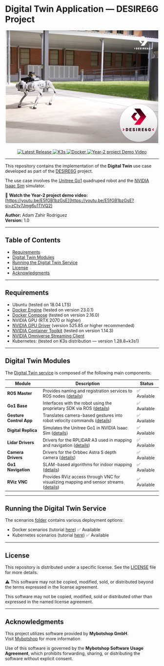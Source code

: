 # Digital Twin Application — DESIRE6G Project

<div align="center">
  <img src="./images/go1-5tonic.png" alt="Go1 at 5TONIC" width="500"/>
  <br><br>
  <a href="https://github.com/adamzr2000/unitree-go1-digital-twin/">
    <img src="https://img.shields.io/badge/Latest_Release-dev-orange" alt="Latest Release">
  </a>
  <a href="https://github.com/k3s-io/k3s/releases/tag/v1.28.8%2Bk3s1">
    <img src="https://img.shields.io/badge/K3s-v1.28.8%2Bk3s1-blue" alt="K3s">
  </a>
  <a href="https://github.com/docker">
    <img src="https://img.shields.io/badge/Docker-v23.0.1-blue" alt="Docker">
  </a>
  <a href="https://youtu.be/E5fGB1bzGsE?si=zCtv7Jmg6u1TIVQ2">
    <img src="https://img.shields.io/badge/Watch-Demo-red?logo=youtube" alt="Year-2 project Demo Video">
  </a>
</div>

---

This repository contains the implementation of the **Digital Twin** use case developed as part of the [DESIRE6G](https://desire6g.eu/) project.

The use case involves the [Unitree Go1](https://unitree-docs.readthedocs.io/en/latest/get_started/Go1_Edu.html) quadruped robot and the [NVIDIA Isaac Sim](https://developer.nvidia.com/isaac-sim) simulator.

🎥 **Watch the Year-2 project demo video:**  
[https://youtu.be/E5fGB1bzGsE](https://youtu.be/E5fGB1bzGsE?si=zCtv7Jmg6u1TIVQ2)

**Author:** Adam Zahir Rodriguez  
**Version:** 1.0

---

## Table of Contents

- [Requirements](#requirements)
- [Digital Twin Modules](#digital-twin-modules)
- [Running the Digital Twin Service](#running-the-digital-twin-service)
- [License](#license)
- [Acknowledgments](#acknowledgments)

---

## Requirements

- Ubuntu (tested on 18.04 LTS)
- [Docker Engine](https://docs.docker.com/engine/install/ubuntu/) (tested on version 23.0.1)
- [Docker Compose](https://docs.docker.com/compose/install/) (tested on version 2.16.0)
- NVIDIA GPU (RTX 2070 or higher)
- [NVIDIA GPU Driver](https://www.nvidia.com/en-us/drivers/unix/) (version 525.85 or higher recommended)
- [NVIDIA Container Toolkit](https://github.com/NVIDIA/nvidia-container-toolkit) (tested on version 1.14.3)
- [NVIDIA Omniverse Streaming Client](https://docs.isaacsim.omniverse.nvidia.com/latest/installation/manual_livestream_clients.html)
- Kubernetes: (tested on K3s distribution — version 1.28.8+k3s1)

---

## Digital Twin Modules

The [Digital Twin service](./digital-twin-service/) is composed of the following main components:

| Module                | Description                                                                                                     | Status       |
|------------------------|-----------------------------------------------------------------------------------------------------------------|--------------|
| **ROS Master**         | Provides naming and registration services to ROS nodes ([details](./digital-twin-service/ros-master/))         | ✅ Available |
| **Go1 Base**           | Interfaces with the robot using the proprietary SDK via ROS ([details](./digital-twin-service/go1-base/))       | ✅ Available |
| **Gesture Control App**| Translates camera-based gestures into robot velocity commands ([details](./digital-twin-service/gesture-control-app/)) | ✅ Available |
| **Digital Replica**    | Simulates the Unitree Go1 in NVIDIA Isaac Sim ([details](./digital-twin-service/digital-replica/))              | ✅ Available |
| **Lidar Drivers**      | Drivers for the RPLIDAR A3 used in mapping and navigation ([details](./digital-twin-service/lidar-drivers/))    | ✅ Available |
| **Camera Drivers**     | Drivers for the Orbbec Astra S depth camera ([details](./digital-twin-service/camera-drivers/))                 | ✅ Available |
| **Go1 Navigation**     | SLAM-based algorithms for indoor mapping ([details](./digital-twin-service/go1-navigation/))                          | ✅ Available |
| **RViz VNC**           | Provides RViz access through VNC for visualizing mapping and sensor streams ([details](./digital-twin-service/rviz-vnc/))                  | ✅ Available |

---
 
## Running the Digital Twin Service

The scenarios [folder](./scenarios/) contains various deployment options:
- Docker scenarios (tutorial [here](./scenarios/docker/)) ✅ Available   
- Kubernetes scenarios (tutorial [here](./scenarios/kubernetes/)) ✅ Available   

---

## License
This repository is distributed under a specific license. See the [LICENSE](./LICENSE.txt) file for more details.

⚠️ This software may not be copied, modified, sold, or distributed beyond the terms expressed in the license agreement.

This software may not be copied, modified, sold or distributed other than
expressed in the named license agreement.

---

## Acknowledgments
This project utilizes software provided by **Mybotshop GmbH**.  
Visit [Mybotshop](https://www.docs.mybotshop.de/) for more information

Use of this software is governed by the **Mybotshop Software Usage Agreement**, which prohibits forwarding, sharing, or distributing the software without explicit consent.